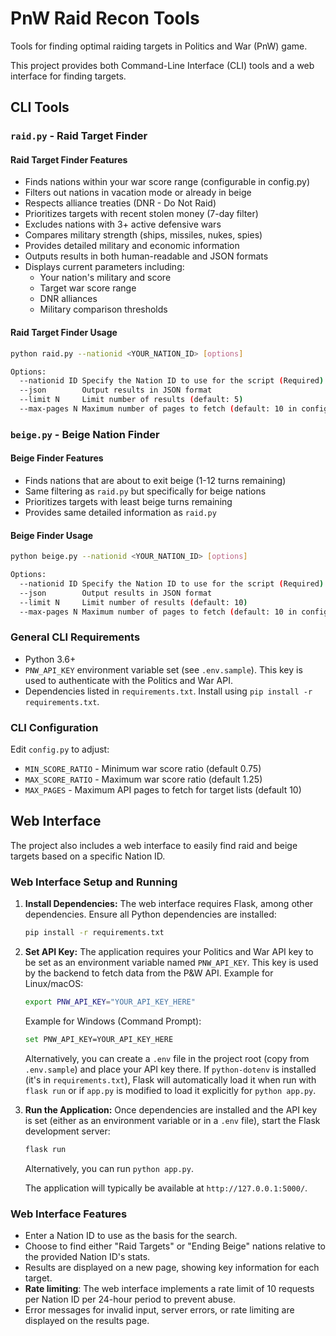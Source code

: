 # PnW Raid Recon Tools

Tools for finding optimal raiding targets in Politics and War (PnW) game.

This project provides both Command-Line Interface (CLI) tools and a web interface for finding targets.

## CLI Tools

### `raid.py` - Raid Target Finder

#### Raid Target Finder Features

- Finds nations within your war score range (configurable in config.py)
- Filters out nations in vacation mode or already in beige
- Respects alliance treaties (DNR - Do Not Raid)
- Prioritizes targets with recent stolen money (7-day filter)
- Excludes nations with 3+ active defensive wars
- Compares military strength (ships, missiles, nukes, spies)
- Provides detailed military and economic information
- Outputs results in both human-readable and JSON formats
- Displays current parameters including:
  - Your nation's military and score
  - Target war score range
  - DNR alliances
  - Military comparison thresholds

#### Raid Target Finder Usage

```bash
python raid.py --nationid <YOUR_NATION_ID> [options]

Options:
  --nationid ID Specify the Nation ID to use for the script (Required)
  --json        Output results in JSON format
  --limit N     Limit number of results (default: 5)
  --max-pages N Maximum number of pages to fetch (default: 10 in config.py)
```

### `beige.py` - Beige Nation Finder

#### Beige Finder Features

- Finds nations that are about to exit beige (1-12 turns remaining)
- Same filtering as `raid.py` but specifically for beige nations
- Prioritizes targets with least beige turns remaining
- Provides same detailed information as `raid.py`

#### Beige Finder Usage

```bash
python beige.py --nationid <YOUR_NATION_ID> [options]

Options:
  --nationid ID Specify the Nation ID to use for the script (Required)
  --json        Output results in JSON format
  --limit N     Limit number of results (default: 10)
  --max-pages N Maximum number of pages to fetch (default: 10 in config.py)
```

### General CLI Requirements

- Python 3.6+
- `PNW_API_KEY` environment variable set (see `.env.sample`). This key is used to authenticate with the Politics and War API.
- Dependencies listed in `requirements.txt`. Install using `pip install -r requirements.txt`.

### CLI Configuration

Edit `config.py` to adjust:

- `MIN_SCORE_RATIO` - Minimum war score ratio (default 0.75)
- `MAX_SCORE_RATIO` - Maximum war score ratio (default 1.25)
- `MAX_PAGES` - Maximum API pages to fetch for target lists (default 10)

## Web Interface

The project also includes a web interface to easily find raid and beige targets based on a specific Nation ID.

### Web Interface Setup and Running

1.  **Install Dependencies:**
    The web interface requires Flask, among other dependencies. Ensure all Python dependencies are installed:
    ```bash
    pip install -r requirements.txt
    ```

2.  **Set API Key:**
    The application requires your Politics and War API key to be set as an environment variable named `PNW_API_KEY`. This key is used by the backend to fetch data from the P&W API.
    Example for Linux/macOS:
    ```bash
    export PNW_API_KEY="YOUR_API_KEY_HERE" 
    ```
    Example for Windows (Command Prompt):
    ```bash
    set PNW_API_KEY=YOUR_API_KEY_HERE
    ```
    Alternatively, you can create a `.env` file in the project root (copy from `.env.sample`) and place your API key there. If `python-dotenv` is installed (it's in `requirements.txt`), Flask will automatically load it when run with `flask run` or if `app.py` is modified to load it explicitly for `python app.py`.

3.  **Run the Application:**
    Once dependencies are installed and the API key is set (either as an environment variable or in a `.env` file), start the Flask development server:
    ```bash
    flask run
    ```
    Alternatively, you can run `python app.py`.

    The application will typically be available at `http://127.0.0.1:5000/`.

### Web Interface Features

-   Enter a Nation ID to use as the basis for the search.
-   Choose to find either "Raid Targets" or "Ending Beige" nations relative to the provided Nation ID's stats.
-   Results are displayed on a new page, showing key information for each target.
-   **Rate limiting**: The web interface implements a rate limit of 10 requests per Nation ID per 24-hour period to prevent abuse.
-   Error messages for invalid input, server errors, or rate limiting are displayed on the results page.
```
